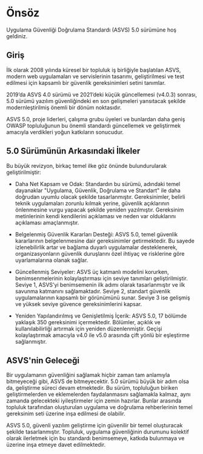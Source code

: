 # Önsöz

Uygulama Güvenliği Doğrulama Standardı (ASVS) 5.0 sürümüne hoş geldiniz.

## Giriş

İlk olarak 2008 yılında küresel bir topluluk iş birliğiyle başlatılan ASVS, modern web uygulamaları ve servislerinin tasarımı, geliştirilmesi ve test edilmesi için kapsamlı bir güvenlik gereksinimleri setini tanımlar.

2019’da ASVS 4.0 sürümü ve 2021’deki küçük güncellemesi (v4.0.3) sonrası, 5.0 sürümü yazılım güvenliğindeki en son gelişmeleri yansıtacak şekilde modernleştirilmiş önemli bir dönüm noktasıdır.

ASVS 5.0, proje liderleri, çalışma grubu üyeleri ve bunlardan daha geniş OWASP topluluğunun bu önemli standardı güncellemek ve geliştirmek amacıyla verdikleri yoğun katkıların sonucudur.

## 5.0 Sürümünün Arkasındaki İlkeler

Bu büyük revizyon, birkaç temel ilke göz önünde bulundurularak geliştirilmiştir:

* Daha Net Kapsam ve Odak: Standardın bu sürümü, adındaki temel dayanaklar "Uygulama, Güvenlik, Doğrulama ve Standart" ile daha doğrudan uyumlu olacak şekilde tasarlanmıştır. Gereksinimler, belirli teknik uygulamaları zorunlu kılmak yerine, güvenlik açıklarının önlenmesine vurgu yapacak şekilde yeniden yazılmıştır. Gereksinim metinlerinin kendi kendilerini açıklaması ve neden var olduklarını açıklaması amaçlanmıştır.

* Belgelenmiş Güvenlik Kararları Desteği: ASVS 5.0, temel güvenlik kararlarının belgelenmesine dair gereksinimler getirmektedir. Bu sayede izlenebilirlik artar ve bağlama duyarlı uygulamalar desteklenerek, organizasyonların güvenlik duruşlarını özel ihtiyaç ve risklerine göre uyarlamalarına olanak sağlar.

* Güncellenmiş Seviyeler: ASVS üç katmanlı modelini korurken, benimsenmelerinin kolaylaştırması için seviye tanımları geliştirilmiştir. Seviye 1, ASVS’yi benimsemenin ilk adımı olarak tasarlanmıştır ve ilk savunma katmanını sağlamaktadır. Seviye 2, standart güvenlik uygulamalarının kapsamlı bir görünümünü sunar. Seviye 3 ise gelişmiş ve yüksek seviye güvence gereksinimlerini kapsar.

* Yeniden Yapılandırılmış ve Genişletilmiş İçerik: ASVS 5.0, 17 bölümde yaklaşık 350 gereksinimi içermektedir. Bölümler, açıklık ve kullanılabilirliği artırmak için yeniden düzenlenmiştir. Geçişi kolaylaştırmak amacıyla v4.0 ile v5.0 arasında çift yönlü bir eşleştirme sağlanmıştır.

## ASVS'nin Geleceği

Bir uygulamanın güvenliğini sağlamak hiçbir zaman tam anlamıyla bitmeyeceği gibi, ASVS de bitmeyecektir. 5.0 sürümü büyük bir adım olsa da, geliştirme süreci devam etmektedir. Bu sürüm, topluluğun biriken geliştirmelerden ve eklemelerden faydalanmasını sağlamakla kalmaz, aynı zamanda gelecekteki iyileştirmeler için zemin hazırlar. Bunlar arasında topluluk tarafından oluşturulan uygulama ve doğrulama rehberlerinin temel gereksinim seti üzerine inşa edilmesi de olabilir.

ASVS 5.0, güvenli yazılım geliştirme için güvenilir bir temel oluşturacak şekilde tasarlanmıştır. Topluluk, uygulama güvenliğinin durumunu kolektif olarak ilerletmek için bu standardı benimsemeye, katkıda bulunmaya ve üzerine inşa etmeye davet edilmektedir.
